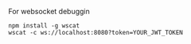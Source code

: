 For websocket debuggin

```
npm install -g wscat
wscat -c ws://localhost:8080?token=YOUR_JWT_TOKEN
```